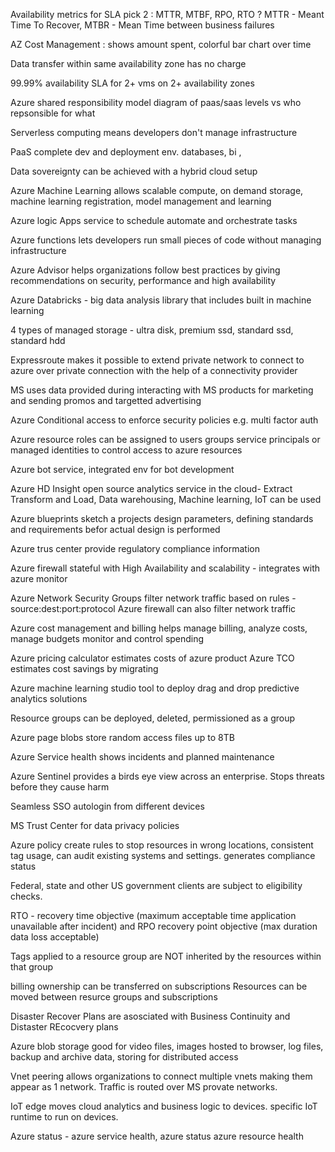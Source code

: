 Availability metrics for SLA  pick 2 : MTTR, MTBF, RPO, RTO ?  MTTR - Meant Time To Recover,  MTBR - Mean Time between business failures 

AZ Cost Management : shows amount spent, colorful bar chart over time

Data transfer within same availability zone has no charge

99.99% availability SLA for 2+ vms on 2+ availability zones

Azure shared responsibility model diagram of paas/saas levels vs who repsonsible for what

Serverless computing means developers don't manage infrastructure

PaaS complete dev and deployment env. databases, bi , 

Data sovereignty can be achieved with a hybrid cloud setup

Azure Machine Learning allows scalable compute, on demand storage, machine learning registration, model management and learning

Azure logic Apps service to schedule automate and orchestrate tasks

Azure functions lets developers run small pieces of code without managing infrastructure

Azure Advisor helps organizations follow best practices by giving recommendations on security, performance and high availability

Azure Databricks - big data analysis library that includes built in machine learning

4 types of managed storage - ultra disk, premium ssd, standard ssd, standard hdd

Expressroute makes it possible to extend private network to connect to azure over private connection with the help of a connectivity provider

MS uses data provided during interacting with MS products for marketing and sending promos and targetted advertising

Azure Conditional access to enforce security policies e.g. multi factor auth

Azure resource roles can be assigned to users groups service principals or managed identities to control access to azure resources

Azure bot service, integrated env for bot development

Azure HD Insight open source analytics service in the cloud- Extract Transform and Load, Data warehousing, Machine learning, IoT can be used

Azure blueprints sketch a projects design parameters, defining standards and requirements befor actual design is performed

Azure trus center provide regulatory compliance information

Azure firewall stateful with High Availability and scalability - integrates with azure monitor

Azure Network Security Groups filter network traffic based on rules - source:dest:port:protocol
Azure firewall can also filter network traffic

Azure cost management and billing helps manage billing, analyze costs, manage budgets monitor and control spending

Azure pricing calculator estimates costs of azure product 
Azure TCO estimates cost savings by migrating

Azure machine learning studio tool to deploy drag and drop predictive analytics solutions

Resource groups can be deployed, deleted, permissioned as a group

Azure page blobs store random access files up to 8TB

Azure Service health shows incidents and planned maintenance

Azure Sentinel provides a birds eye view across an enterprise.  Stops threats before they cause harm

Seamless SSO autologin from different devices

MS Trust Center for data privacy policies

Azure policy create rules to stop resources in wrong locations, consistent tag usage, can audit existing systems and settings.  generates compliance status

Federal, state and other US government clients are subject to eligibility checks.

RTO - recovery time objective (maximum acceptable time application unavailable after incident) and RPO recovery point objective (max duration data loss acceptable)

Tags applied to a resource group are NOT inherited by the resources within that group

billing ownership can be transferred on subscriptions
Resources can be moved between resurce groups and subscriptions

Disaster Recover Plans are asosciated with Business Continuity and Distaster REcocvery plans

Azure blob storage good for video files, images hosted to browser, log files, backup and archive data, storing for distributed access

Vnet peering allows organizations to connect multiple vnets making them appear as 1 network.  Traffic is routed over MS provate networks.

IoT edge moves cloud analytics and business logic to devices. specific IoT runtime to run on devices.

Azure status - azure service health, azure status azure resource health
